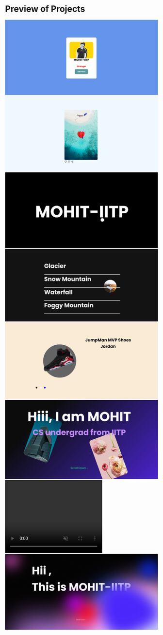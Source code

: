 <h1>Preview of Projects</h1>
<img src="../html_project/insta_add_friend_feature/image.png" height:100% width:100%>
<img src="../html_project/double_click/ss.png" height:100% width:100%>
<img src="../html_project/custom-cursor/ss.png" height:100% widht:100%>
<img src="../html_project/hover_effect/ss.png" height:100% width:100%>
<img src="../html_project/shoe_site_under_process/ss.png" height:100% width:100%>
<img src="../html_project/gsap practice/ss.png" height:100% width:100%>
<video width="320" height="240"  autoplay muted>
    <source src="./fanta parallax/fanta.mp4" type="video/mp4">
    Your browser does not supprot the video tag.
</video>
<img src="../html_project/modern webpage/1713502852.png" height:100% width:100%>
